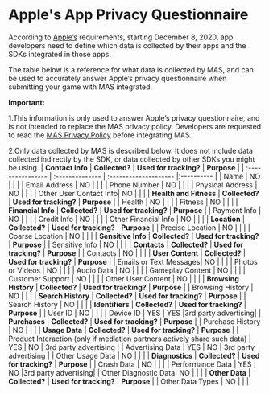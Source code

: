 # Apple's App Privacy Questionnaire

According to [Apple’s](https://developer.apple.com/app-store/app-privacy-details/) requirements, starting December 8, 2020, app developers need to define which data is collected by their apps and the SDKs integrated in those apps.

The table below is a reference for what data is collected by MAS, and can be used to accurately answer Apple’s privacy questionnaire when submitting your game with MAS integrated.  

**Important:**

1.This information is only used to answer Apple’s privacy questionnaire, and is not intended to replace the MAS privacy policy. Developers are requested to read the [MAS Privacy Policy](https://www.yodo1.com/en/privacy) before integrating MAS.

2.Only data collected by MAS is described below. It does not include data collected indirectly by the SDK, or data collected by other SDKs you might be using.
|  **Contact info**	 | **Collected?**	 | **Used for tracking?** | **Purpose** |
| :----------------  | :-------------- | :--------------------  |:----------  |
| Name               |       NO        |                        |             |
| Email Address      |       NO        |                        |             |
| Phone Number	     |       NO        |                        |             |
| Physical Address   |       NO        |                        |             |
| Other User Contact Info|   NO        |                        |             |
| **Health and Fitness** | **Collected?**	| **Used for tracking?** | **Purpose** |
| Health	               |    NO          |                        |             |
| Fitness                |    NO          |                        |             |
| **Financial Info**   | **Collected?**	| **Used for tracking?** | **Purpose** |
| Payment Info	       |      NO        |                        |             |
| Credit Info	         |      NO        |                        |             |
| Other Financial Info |      NO        |                        |             |
| **Location**         | **Collected?**	| **Used for tracking?** | **Purpose** |
| Precise Location	   |      NO        |                        |             |
| Coarse Location		   |      NO        |                        |             |
| **Sensitive Info**   | **Collected?**	| **Used for tracking?** | **Purpose** |
| Sensitive Info		   |      NO        |                        |             |
| **Contacts**         | **Collected?**	| **Used for tracking?** | **Purpose** |
| Contacts	           |      NO        |                        |             |
| **User Content**     | **Collected?**	| **Used for tracking?** | **Purpose** |
| Emails or Text Messages|    NO        |                        |             |
| Photos or Videos		 |      NO        |                        |             |
| Audio Data		       |      NO        |                        |             |
| Gameplay Content		 |      NO        |                        |             |
| Customer Support		 |      NO        |                        |             |
| Other User Content	 |      NO        |                        |             |
| **Browsing History** | **Collected?**	| **Used for tracking?** | **Purpose** |
| Browsing History		 |      NO        |                        |             |
| **Search History**   | **Collected?**	| **Used for tracking?** | **Purpose** |
| Search History		   |      NO        |                        |             |
| **Identifiers**      | **Collected?**	| **Used for tracking?** | **Purpose** |
| User ID			         |      NO        |                        |             |
| Device ID			       |      YES       |        YES             |3rd party advertising|
| **Purchases**        | **Collected?**	| **Used for tracking?** | **Purpose** |
| Purchase History     |      NO        |                        |             |
| **Usage Data**       | **Collected?**	| **Used for tracking?** | **Purpose** |
| Product Interaction (only if mediation partners actively share such data) | YES | NO | 3rd party advertising |
| Advertising Data	   |      YES       |        NO              | 3rd party advertising |
| Other Usage Data	   |      NO        |                        |             |
| **Diagnostics**      | **Collected?**	| **Used for tracking?** | **Purpose** |
| Crash Data		       |      NO        |                        |             |
| Performance Data		 |      YES       |        NO              |3rd party advertising|
| Other Diagnostic Data|      NO        |                        |             |
| **Other Data**       | **Collected?**	| **Used for tracking?** | **Purpose** |
| Other Data Types		 |      NO        |                        |             |

